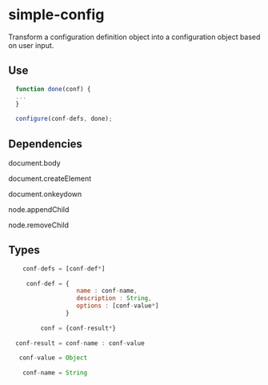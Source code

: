 simple-config
=============

Transform a configuration definition object into a configuration object based on user input. 

Use
---
```javascript
  function done(conf) {
  ...
  }
  
  configure(conf-defs, done);
```

Dependencies
------------

  document.body
  
  document.createElement
  
  document.onkeydown
  
  node.appendChild
  
  node.removeChild
  
Types
-----
```javascript
    conf-defs = [conf-def*]
  
     conf-def = {
                   name : conf-name,
                   description : String,
                   options : [conf-value*]
                }
      
         conf = {conf-result*}
  
  conf-result = conf-name : conf-value
  
   conf-value = Object
   
    conf-name = String
```
